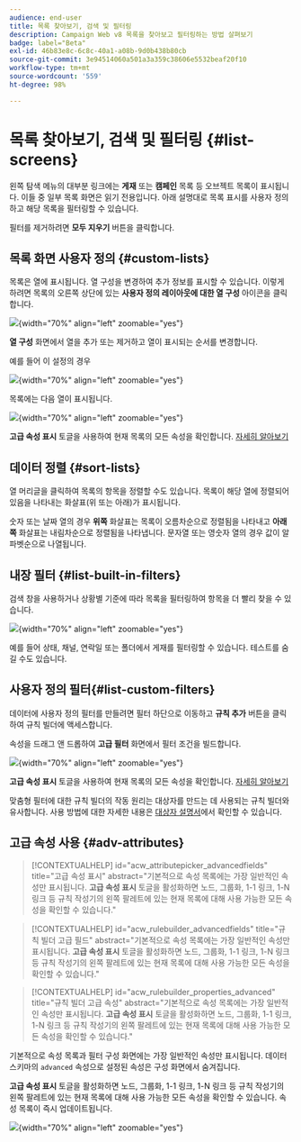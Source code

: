 ```yaml
---
audience: end-user
title: 목록 찾아보기, 검색 및 필터링
description: Campaign Web v8 목록을 찾아보고 필터링하는 방법 살펴보기
badge: label="Beta"
exl-id: 46b83e8c-6c8c-40a1-a08b-9d0b438b80cb
source-git-commit: 3e94514060a501a3a359c38606e5532beaf20f10
workflow-type: tm+mt
source-wordcount: '559'
ht-degree: 98%

---
```


# 목록 찾아보기, 검색 및 필터링 {#list-screens}

왼쪽 탐색 메뉴의 대부분 링크에는 **게재** 또는 **캠페인** 목록 등 오브젝트 목록이 표시됩니다. 이들 중 일부 목록 화면은 읽기 전용입니다. 아래 설명대로 목록 표시를 사용자 정의하고 해당 목록을 필터링할 수 있습니다.

필터를 제거하려면 **모두 지우기** 버튼을 클릭합니다.

## 목록 화면 사용자 정의 {#custom-lists}

목록은 열에 표시됩니다. 열 구성을 변경하여 추가 정보를 표시할 수 있습니다. 이렇게 하려면 목록의 오른쪽 상단에 있는 **사용자 정의 레이아웃에 대한 열 구성** 아이콘을 클릭합니다.

![](assets/config-columns.png){width="70%" align="left" zoomable="yes"}

**열 구성** 화면에서 열을 추가 또는 제거하고 열이 표시되는 순서를 변경합니다.

예를 들어 이 설정의 경우

![](assets/columns.png){width="70%" align="left" zoomable="yes"}

목록에는 다음 열이 표시됩니다.

![](assets/column-sample.png){width="70%" align="left" zoomable="yes"}

**고급 속성 표시** 토글을 사용하여 현재 목록의 모든 속성을 확인합니다. [자세히 알아보기](#adv-attributes)

## 데이터 정렬 {#sort-lists}

열 머리글을 클릭하여 목록의 항목을 정렬할 수도 있습니다. 목록이 해당 열에 정렬되어 있음을 나타내는 화살표(위 또는 아래)가 표시됩니다.

숫자 또는 날짜 열의 경우 **위쪽** 화살표는 목록이 오름차순으로 정렬됨을 나타내고 **아래쪽** 화살표는 내림차순으로 정렬됨을 나타냅니다. 문자열 또는 영숫자 열의 경우 값이 알파벳순으로 나열됩니다.

## 내장 필터 {#list-built-in-filters}

검색 창을 사용하거나 상황별 기준에 따라 목록을 필터링하여 항목을 더 빨리 찾을 수 있습니다.

![](assets/filter.png){width="70%" align="left" zoomable="yes"}

예를 들어 상태, 채널, 연락일 또는 폴더에서 게재를 필터링할 수 있습니다. 테스트를 숨길 수도 있습니다.

## 사용자 정의 필터{#list-custom-filters}

데이터에 사용자 정의 필터를 만들려면 필터 하단으로 이동하고 **규칙 추가** 버튼을 클릭하여 규칙 빌더에 액세스합니다.

속성을 드래그 앤 드롭하여 **고급 필터** 화면에서 필터 조건을 빌드합니다.

![](assets/custom-filter.png){width="70%" align="left" zoomable="yes"}

**고급 속성 표시** 토글을 사용하여 현재 목록의 모든 속성을 확인합니다. [자세히 알아보기](#adv-attributes)

맞춤형 필터에 대한 규칙 빌더의 작동 원리는 대상자를 만드는 데 사용되는 규칙 빌더와 유사합니다. 사용 방법에 대한 자세한 내용은 [대상자 설명서](../audience/segment-builder.md)에서 확인할 수 있습니다.

## 고급 속성 사용 {#adv-attributes}

>[!CONTEXTUALHELP]
>id="acw_attributepicker_advancedfields"
>title="고급 속성 표시"
>abstract="기본적으로 속성 목록에는 가장 일반적인 속성만 표시됩니다. **고급 속성 표시** 토글을 활성화하면 노드, 그룹화, 1-1 링크, 1-N 링크 등 규칙 작성기의 왼쪽 팔레트에 있는 현재 목록에 대해 사용 가능한 모든 속성을 확인할 수 있습니다."

>[!CONTEXTUALHELP]
>id="acw_rulebuilder_advancedfields"
>title="규칙 빌더 고급 필드"
>abstract="기본적으로 속성 목록에는 가장 일반적인 속성만 표시됩니다. **고급 속성 표시** 토글을 활성화하면 노드, 그룹화, 1-1 링크, 1-N 링크 등 규칙 작성기의 왼쪽 팔레트에 있는 현재 목록에 대해 사용 가능한 모든 속성을 확인할 수 있습니다."

>[!CONTEXTUALHELP]
>id="acw_rulebuilder_properties_advanced"
>title="규칙 빌더 고급 속성"
>abstract="기본적으로 속성 목록에는 가장 일반적인 속성만 표시됩니다. **고급 속성 표시** 토글을 활성화하면 노드, 그룹화, 1-1 링크, 1-N 링크 등 규칙 작성기의 왼쪽 팔레트에 있는 현재 목록에 대해 사용 가능한 모든 속성을 확인할 수 있습니다."


기본적으로 속성 목록과 필터 구성 화면에는 가장 일반적인 속성만 표시됩니다. 데이터 스키마의 `advanced` 속성으로 설정된 속성은 구성 화면에서 숨겨집니다.

**고급 속성 표시** 토글을 활성화하면 노드, 그룹화, 1-1 링크, 1-N 링크 등 규칙 작성기의 왼쪽 팔레트에 있는 현재 목록에 대해 사용 가능한 모든 속성을 확인할 수 있습니다. 속성 목록이 즉시 업데이트됩니다.


![](assets/adv-toggle.png){width="70%" align="left" zoomable="yes"}
